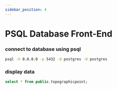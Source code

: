 ```yaml
---
sidebar_position: 4
---
```


# PSQL Database Front-End 

### connect to database using psql

``` bash
psql -h 0.0.0.0 -p 5432 -d postgres -U postgres
```

### display data
``` sql
select * from public.topographicpoint;
```



